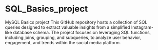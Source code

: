 # SQL_Basics_project
MySQL Basics project
This GitHub repository hosts a collection of SQL queries designed to extract valuable insights from a simplified Instagram-like database schema. The project focuses on leveraging SQL functions, including joins, grouping, and subqueries, to analyze user behavior, engagement, and trends within the social media platform.
